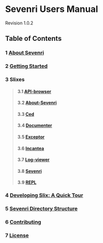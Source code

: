 # Sevenri Users Manual

Revision 1.0.2

## Table of Contents

### 1 [About Sevenri](About_Sevenri.html "1 About Sevenri")

### 2 [Getting Started](Getting_Started.html "2 Getting Started")

### 3 Slixes
>#### 3.1 [API-browser](Slix_API_browser.html "3.1 API-browser")
>#### 3.2 [About-Sevenri](Slix_About_Sevenri.html "3.2 About-Sevenri")
>#### 3.3 [Ced](Slix_Ced.html "3.3 Ced")
>#### 3.4 [Documenter](Slix_Documenter.html "3.4 Documenter")
>#### 3.5 [Exceptor](Slix_Exceptor.html "3.5 Exceptor")
>#### 3.6 [Incantea](Slix_Incantea.html "3.6 Incantea")
>#### 3.7 [Log-viewer](Slix_Log_viewer.html "3.7 Log-viewer")
>#### 3.8 [Sevenri](Slix_Sevenri.html "3.8 Sevenri")
>#### 3.9 [REPL](Slix_REPL.html "3.10 REPL")

### 4 [Developing Slix: A Quick Tour](Developing_Slix_Quick_Tour.html "A Quick Tour of Developing Slix")

### 5 [Sevenri Directory Structure](Sevenri_Directory_Structure.html "Sevenri Directory Structure")

### 6 [Contributing](Contributing.html "Contributing")

### 7 [License](License.html "License")

